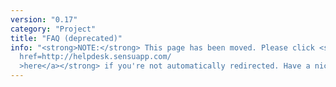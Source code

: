 ```yaml
---
version: "0.17"
category: "Project"
title: "FAQ (deprecated)"
info: "<strong>NOTE:</strong> This page has been moved. Please click <strong><a
  href=http://helpdesk.sensuapp.com/
  >here</a></strong> if you're not automatically redirected. Have a nice day!"
---
```


<meta http-equiv="refresh" content="1;url=http://helpdesk.sensuapp.com">
